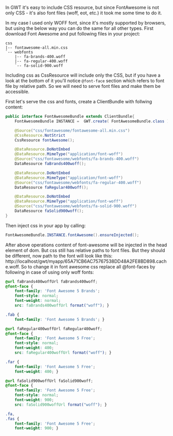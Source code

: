 
In GWT it's easy to include CSS resource, but since FontAwesome is not only CSS - it's also font files (woff, eot, etc.) it took me some time to do it. 

In my case I used only WOFF font, since it's mostly supported by browsers, but using the below way you can do the same for all other types. First download Font Awesome and put following files in your project:

```
css
|-- fontawesome-all.min.css
`-- webfonts
    |-- fa-brands-400.woff
    |-- fa-regular-400.woff
    `-- fa-solid-900.woff
```

Including css as CssResource will include only the CSS, but if you have a look at the bottom of it you'll notice `@font-face` section which refers to font file by relative path. So we will need to serve font files and make them be accessible.

First let's serve the css and fonts, create a ClientBundle with follwing content:

```java
public interface FontAwesomeBundle extends ClientBundle{
    FontAwesomeBundle INSTANCE =  GWT.create( FontAwesomeBundle.class );

    @Source("css/fontawesome/fontawesome-all.min.css")
    @CssResource.NotStrict
    CssResource fontAwesome();

    @DataResource.DoNotEmbed
    @DataResource.MimeType("application/font-woff")
    @Source("css/fontawesome/webfonts/fa-brands-400.woff")
    DataResource faBrands400woff();

    @DataResource.DoNotEmbed
    @DataResource.MimeType("application/font-woff")
    @Source("css/fontawesome/webfonts/fa-regular-400.woff")
    DataResource faRegular400woff();

    @DataResource.DoNotEmbed
    @DataResource.MimeType("application/font-woff")
    @Source("css/fontawesome/webfonts/fa-solid-900.woff")
    DataResource faSolid900woff();
}
```
Then inject css in your app by calling:

```java
FontAwesomeBundle.INSTANCE.fontAwesome().ensureInjected();
```

After above operations content of font-awesome will be injected in the head element of dom. But css still has relative paths to font files. But they should be different, now path to the font will look like this: http://localhost/gwt/myapp/65A71CB6AC75767538DD48A2FE8BD898.cache.woff. So to change it in font awesome css replace all @font-faces by following in case of using only woff fonts:

```css
@url faBrands400woffUrl faBrands400woff;
@font-face {
    font-family: 'Font Awesome 5 Brands';
    font-style: normal;
    font-weight: normal;
    src: faBrands400woffUrl format("woff"); }

.fab {
    font-family: 'Font Awesome 5 Brands'; }

@url faRegular400woffUrl faRegular400woff;
@font-face {
    font-family: 'Font Awesome 5 Free';
    font-style: normal;
    font-weight: 400;
    src: faRegular400woffUrl format("woff"); }

.far {
    font-family: 'Font Awesome 5 Free';
    font-weight: 400; }

@url faSolid900woffUrl faSolid900woff;
@font-face {
    font-family: 'Font Awesome 5 Free';
    font-style: normal;
    font-weight: 900;
    src: faSolid900woffUrl format("woff"); }

.fa,
.fas {
    font-family: 'Font Awesome 5 Free';
    font-weight: 900; }
```
